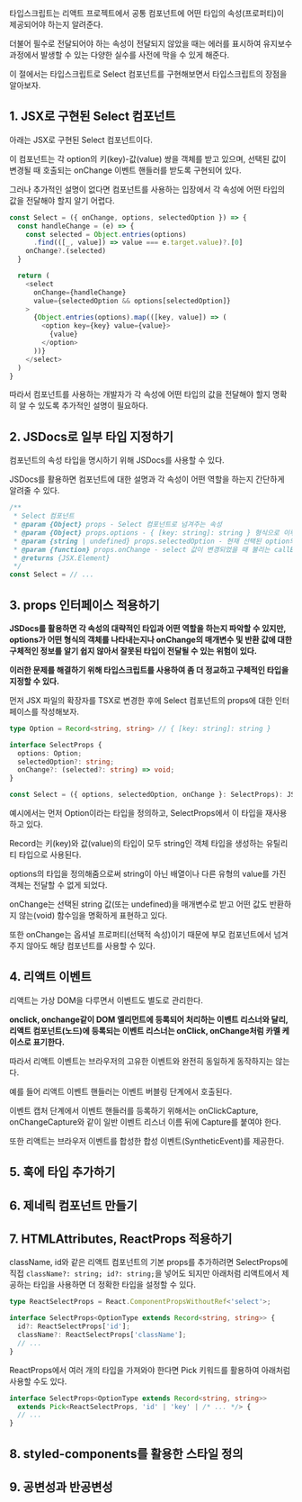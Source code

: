 타입스크립트는 리액트 프로젝트에서 공통 컴포넌트에 어떤 타입의 속성(프로퍼티)이 제공되어야 하는지 알려준다.

더불어 필수로 전달되어야 하는 속성이 전달되지 않았을 때는 에러를 표시하여 유지보수 과정에서 발생할 수 있는 다양한 실수를 사전에 막을 수 있게 해준다.

이 절에서는 타입스크립트로 Select 컴포넌트를 구현해보면서 타입스크립트의 장점을 알아보자.

## 1. JSX로 구현된 Select 컴포넌트

아래는 JSX로 구현된 Select 컴포넌트이다.

이 컴포넌트는 각 option의 키(key)-값(value) 쌍을 객체를 받고 있으며, 선택된 값이 변경될 때 호출되는 onChange 이벤트 핸들러를 받도록 구현되어 있다.

그러나 추가적인 설명이 없다면 컴포넌트를 사용하는 입장에서 각 속성에 어떤 타입의 값을 전달해야 할지 알기 어렵다.

```typescript
const Select = ({ onChange, options, selectedOption }) => {
  const handleChange = (e) => {
    const selected = Object.entries(options)
      .find(([_, value]) => value === e.target.value)?.[0]
    onChange?.(selected)
  }

  return (
    <select
      onChange={handleChange}
      value={selectedOption && options[selectedOption]}
    >
      {Object.entries(options).map(([key, value]) => (
        <option key={key} value={value}>
          {value}
        </option>
      ))}
    </select>
  )
}
```

따라서 컴포넌트를 사용하는 개발자가 각 속성에 어떤 타입의 값을 전달해야 할지 명확히 알 수 있도록 추가적인 설명이 필요하다.

## 2. JSDocs로 일부 타입 지정하기

컴포넌트의 속성 타입을 명시하기 위해 JSDocs를 사용할 수 있다.

JSDocs를 활용하면 컴포넌트에 대한 설명과 각 속성이 어떤 역할을 하는지 간단하게 알려줄 수 있다.

```typescript
/**
 * Select 컴포넌트
 * @param {Object} props - Select 컴포넌트로 넘겨주는 속성
 * @param {Object} props.options - { [key: string]: string } 형식으로 이루어진 option 객체
 * @param {string | undefined} props.selectedOption - 현재 선택된 option의 key값 (optional)
 * @param {function} props.onChange - select 값이 변경되었을 때 불리는 callBack 함수 (optional)
 * @returns {JSX.Element}
 */
const Select = // ...
```

## 3. props 인터페이스 적용하기

**JSDocs를 활용하면 각 속성의 대략적인 타입과 어떤 역할을 하는지 파악할 수 있지만, options가 어떤 형식의 객체를 나타내는지나 onChange의 매개변수 및 반환 값에 대한 구체적인 정보를 알기 쉽지 않아서 잘못된 타입이 전달될 수 있는 위험이 있다.**

**이러한 문제를 해결하기 위해 타입스크립트를 사용하여 좀 더 정교하고 구체적인 타입을 지정할 수 있다.**

먼저 JSX 파일의 확장자를 TSX로 변경한 후에 Select 컴포넌트의 props에 대한 인터페이스를 작성해보자.

```typescript
type Option = Record<string, string> // { [key: string]: string }

interface SelectProps {
  options: Option;
  selectedOption?: string;
  onChange?: (selected?: string) => void;
}

const Select = ({ options, selectedOption, onChange }: SelectProps): JSX.Element => // ...
```

예시에서는 먼저 Option이라는 타입을 정의하고, SelectProps에서 이 타입을 재사용하고 있다.

Record는 키(key)와 값(value)의 타입이 모두 string인 객체 타입을 생성하는 유틸리티 타입으로 사용된다.

options의 타입을 정의해줌으로써 string이 아닌 배열이나 다른 유형의 value를 가진 객체는 전달할 수 없게 되었다.

onChange는 선택된 string 값(또는 undefined)을 매개변수로 받고 어떤 값도 반환하지 않는(void) 함수임을 명확하게 표현하고 있다.

또한 onChange는 옵셔널 프로퍼티(선택적 속성)이기 때문에 부모 컴포넌트에서 넘겨주지 않아도 해당 컴포넌트를 사용할 수 있다.

## 4. 리액트 이벤트

리액트는 가상 DOM을 다루면서 이벤트도 별도로 관리한다.

**onclick, onchange같이 DOM 엘리먼트에 등록되어 처리하는 이벤트 리스너와 달리, 리액트 컴포넌트(노드)에 등록되는 이벤트 리스너는 onClick, onChange처럼 카멜 케이스로 표기한다.**

따라서 리액트 이벤트는 브라우저의 고유한 이벤트와 완전히 동일하게 동작하지는 않는다.

예를 들어 리액트 이벤트 핸들러는 이벤트 버블링 단계에서 호출된다.

이벤트 캡처 단계에서 이벤트 핸들러를 등록하기 위해서는 onClickCapture, onChangeCapture와 같이 일반 이벤트 리스너 이름 뒤에 Capture를 붙여야 한다.

또한 리액트는 브라우저 이벤트를 합성한 합성 이벤트(SyntheticEvent)를 제공한다.

## 5. 훅에 타입 추가하기

## 6. 제네릭 컴포넌트 만들기

## 7. HTMLAttributes, ReactProps 적용하기

className, id와 같은 리액트 컴포넌트의 기본 props를 추가하려면 SelectProps에 직접 `className?: string; id?: string;`을 넣어도 되지만 아래처럼 리액트에서 제공하는 타입을 사용하면 더 정확한 타입을 설정할 수 있다.

```typescript
type ReactSelectProps = React.ComponentPropsWithoutRef<'select'>;

interface SelectProps<OptionType extends Record<string, string>> {
  id?: ReactSelectProps['id'];
  className?: ReactSelectProps['className'];
  // ...
}
```

ReactProps에서 여러 개의 타입을 가져와야 한다면 Pick 키워드를 활용하여 아래처럼 사용할 수도 있다.

```typescript
interface SelectProps<OptionType extends Record<string, string>>
  extends Pick<ReactSelectProps, 'id' | 'key' | /* ... */> {
  // ...
}
```

## 8. styled-components를 활용한 스타일 정의

## 9. 공변성과 반공변성


